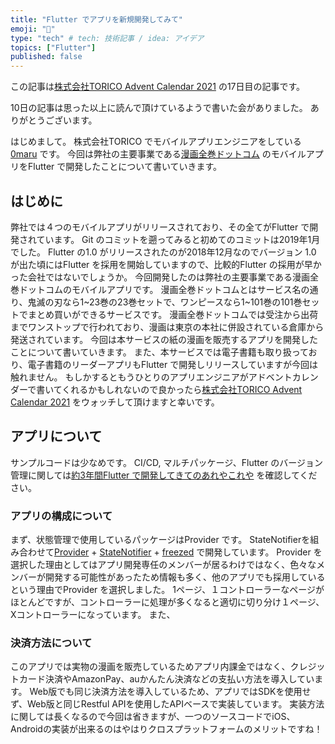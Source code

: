 ```yaml
---
title: "Flutter でアプリを新規開発してみて"
emoji: "💬"
type: "tech" # tech: 技術記事 / idea: アイデア
topics: ["Flutter"]
published: false
---
```


この記事は[株式会社TORICO Advent Calendar 2021](https://qiita.com/advent-calendar/2021/torico) の17日目の記事です。

10日の記事は思った以上に読んで頂けているようで書いた会がありました。
ありがとうございます。


はじめまして。
株式会社TORICO でモバイルアプリエンジニアをしている[0maru](https://twitter.com/0maru_dev) です。
今回は弊社の主要事業である[漫画全巻ドットコム](https://www.mangazenkan.com/) のモバイルアプリをFlutter で開発したことについて書いていきます。


## はじめに

弊社では４つのモバイルアプリがリリースされており、その全てがFlutter で開発されています。
Git のコミットを遡ってみると初めてのコミットは2019年1月でした。
Flutter の1.0 がリリースされたのが2018年12月なのでバージョン 1.0 が出た頃にはFlutter を採用を開始していますので、比較的Flutter の採用が早かった会社ではないでしょうか。
今回開発したのは弊社の主要事業である漫画全巻ドットコムのモバイルアプリです。
漫画全巻ドットコムとはサービス名の通り、鬼滅の刃なら1~23巻の23巻セットで、ワンピースなら1~101巻の101巻セットでまとめ買いができるサービスです。
漫画全巻ドットコムでは受注から出荷までワンストップで行われており、漫画は東京の本社に併設されている倉庫から発送されています。
今回は本サービスの紙の漫画を販売するアプリを開発したことについて書いていきます。
また、本サービスでは電子書籍も取り扱っており、電子書籍のリーダーアプリもFlutter で開発しリリースしていますが今回は触れません。
もしかするともうひとりのアプリエンジニアがアドベントカレンダーで書いてくれるかもしれないので良かったら[株式会社TORICO Advent Calendar 2021](https://qiita.com/advent-calendar/2021/torico) をウォッチして頂けますと幸いです。

## アプリについて
サンプルコードは少なめです。
CI/CD, マルチパッケージ、Flutter のバージョン管理に関しては[約3年間Flutter で開発してきてのあれやこれや](https://zenn.dev/0maru/articles/262c0f8ad52a0d) を確認してください。


### アプリの構成について

まず、状態管理で使用しているパッケージはProvider です。
StateNotifierを組み合わせて[Provider](https://pub.dev/packages/provider) + [StateNotifier](https://pub.dev/packages/state_notifier) + [freezed](https://pub.dev/packages/freezed) で開発しています。
Provider を選択した理由としてはアプリ開発専任のメンバーが居るわけではなく、色々なメンバーが開発する可能性があったため情報も多く、他のアプリでも採用しているという理由でProvider を選択しました。
1ページ、１コントローラーなページがほとんどですが、コントローラーに処理が多くなると適切に切り分け１ページ、Xコントローラーになっています。
また、

### 決済方法について

このアプリでは実物の漫画を販売しているためアプリ内課金ではなく、クレジットカード決済やAmazonPay、auかんたん決済などの支払い方法を導入しています。
Web版でも同じ決済方法を導入しているため、アプリではSDKを使用せず、Web版と同じRestful APIを使用したAPIベースで実装しています。
実装方法に関しては長くなるので今回は省きますが、一つのソースコードでiOS、Androidの実装が出来るのはやはりクロスプラットフォームのメリットですね！